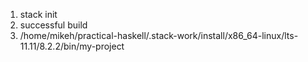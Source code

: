 
<ol>
<li>stack init
</li><li>successful build
</li><li>/home/mikeh/practical-haskell/.stack-work/install/x86_64-linux/lts-11.11/8.2.2/bin/my-project 
</li>


</ol>


